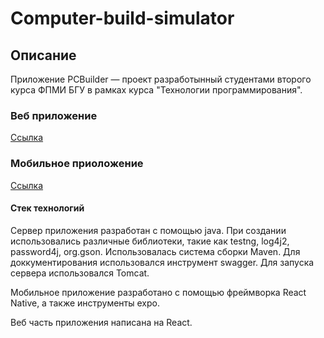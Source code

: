 # Computer-build-simulator

## Описание 

Приложение PCBuilder — проект разработынный студентами второго курса ФПМИ БГУ в рамках курса "Технологии программирования".


### Веб приложение
[Ссылка]([https://www.example.com](https://github.com/GatalskiAnton/Computer-build-simulator-mobile))

### Мобильное приоложение
[Ссылка]([https://www.example.com](https://github.com/GatalskiAnton/Computer-build-simulator-web))

#### Стек технологий

Сервер приложения разработан с помощью java. При создании использовались различные библиотеки, такие как testng, log4j2, password4j, org.gson. Использовалась система сборки Maven. Для доккументирования использовался инструмент swagger. Для запуска сервера использовался Tomcat.

Мобильное приложение разработано с помощью фреймворка React Native, а также инструменты expo.

Веб часть приложения написана на React.
